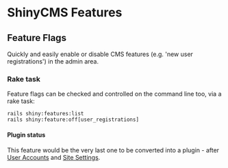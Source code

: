 # ShinyCMS Features

## Feature Flags

Quickly and easily enable or disable CMS features (e.g. 'new user registrations') in the admin area.


### Rake task

Feature flags can be checked and controlled on the command line too, via a rake task:
```
rails shiny:features:list
rails shiny:feature:off[user_registrations]
```


#### Plugin status

This feature would be the very last one to be converted into a plugin - after [User Accounts](UserAccounts.md) and [Site Settings](SiteSettings.md).

